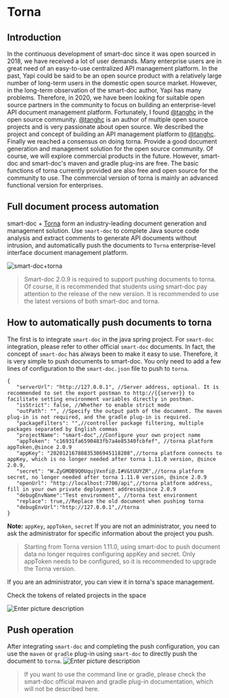 # Torna  <Badge type="tip" text="^2.0.9" />


## Introduction
In the continuous development of smart-doc since it was open sourced in 2018, we have received a lot of user demands.
Many enterprise users are in great need of an easy-to-use centralized API management platform. In the past, Yapi could be said to be an open source product with a relatively large number of long-term users in the domestic open source market. However, in the long-term observation of the smart-doc author, Yapi has many problems. Therefore, in 2020, we have been looking for suitable open source partners in the community to focus on building an enterprise-level API document management platform. Fortunately, I found [@tanghc](https://gitee.com/durcframework) in the open source community.
[@tanghc](https://gitee.com/durcframework) is an author of multiple open source projects and is very passionate about open source. We described the project and concept of building an API management platform to [@tanghc](https://gitee.com/durcframework). Finally we reached a consensus on doing torna. Provide a good document generation and management solution for the open source community. Of course, we will explore commercial products in the future.
However, smart-doc and smart-doc's maven and gradle plug-ins are free. The basic functions of torna currently provided are also free and open source for the community to use. The commercial version of torna is mainly an advanced functional version for enterprises.

## Full document process automation
smart-doc + [Torna](http://torna.cn) form an industry-leading document generation and management solution. Use `smart-doc` to complete Java source code analysis and extract comments to generate API documents without intrusion, and automatically push the documents to `Torna` enterprise-level interface document management platform.

![smart-doc+torna](/assets/smart-doc-torn-en.png)

>Smart-doc 2.0.9 is required to support pushing documents to torna. Of course, it is recommended that students using smart-doc pay attention to the release of the new version. It is recommended to use the latest versions of both smart-doc and torna.
## How to automatically push documents to torna
The first is to integrate `smart-doc` in the java spring project. For `smart-doc` integration, please refer to other official `smart-doc` documents. In fact, the concept of `smart-doc` has always been to make it easy to use. Therefore, it is very simple to push documents to smart-doc. You only need to add a few lines of configuration to the `smart-doc.json` file to push to `torna`.

```
{
   "serverUrl": "http://127.0.0.1", //Server address, optional. It is recommended to set the export postman to http://{{server}} to facilitate setting environment variables directly in postman.
   "isStrict": false, //Whether to enable strict mode
   "outPath": "", //Specify the output path of the document. The maven plug-in is not required, and the gradle plug-in is required.
   "packageFilters": "",//controller package filtering, multiple packages separated by English commas
   "projectName": "smart-doc",//Configure your own project name
   "appToken": "c16931fa6590483fb7a4e85340fcbfef", //torna platform appToken,@since 2.0.9
   "appKey": "20201216788835306945118208",//torna platform connects to appKey, which is no longer needed after torna 1.11.0 version, @since 2.0.9,
   "secret": "W.ZyGMOB9Q0UqujVxnfi@.I#V&tUUYZR",//torna platform secret, no longer needed after torna 1.11.0 version, @since 2.0.9
   "openUrl": "http://localhost:7700/api",//torna platform address, fill in your own private deployment address@since 2.0.9
   "debugEnvName":"Test environment", //torna test environment
   "replace": true,//Replace the old document when pushing torna
   "debugEnvUrl":"http://127.0.0.1",//torna
}
```

**Note:** `appKey`, `appToken`, `secret` If you are not an administrator, you need to ask the administrator for specific information about the project you push.

> Starting from Torna version 1.11.0, using smart-doc to push document data no longer requires configuring appKey and secret.
Only appToken needs to be configured, so it is recommended to upgrade the Torna version.

If you are an administrator, you can view it in torna's space management.

Check the tokens of related projects in the space

![Enter picture description](/assets/224356_2bc8c3b7_144669.png)

## Push operation
After integrating `smart-doc` and completing the push configuration, you can use the `maven` or `gradle` plug-in using `smart-doc` to directly push the document to `torna`.
![Enter picture description](/assets/224947_853e59e3_144669.png)
> If you want to use the command line or gradle, please check the smart-doc official maven and gradle plug-in documentation, which will not be described here.